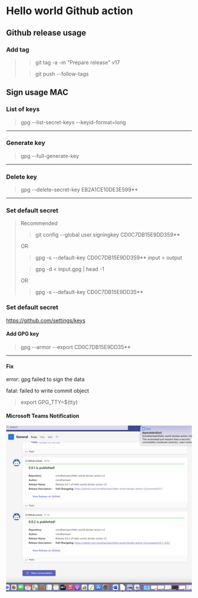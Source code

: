 # Hello world Github action

## Github release usage

### Add tag
> > git tag -a -m "Prepare release" v17
>
> > git push --follow-tags

## Sign usage MAC

### List of keys
> gpg --list-secret-keys --keyid-format=long
-------------------------
### Generate key

> gpg --full-generate-key
-------------------------
### Delete key
> gpg --delete-secret-key EB2A1CE10DE3E599**
-------------------------
### Set default secret

> Recommended
> > git config --global user.signingkey CD0C7DB15E9DD359**
> 
>OR
> > gpg -s --default-key CD0C7DB15E9DD359** input > output 
> 
> > gpg -d < input.gpg | head -1
>
> OR
> > gpg -s --default-key CD0C7DB15E9DD35**

### Set default secret
https://github.com/settings/keys
#### Add GPG key
> gpg --armor --export CD0C7DB15E9DD35**


-----------------------------
#### Fix 
error: gpg failed to sign the data

fatal: failed to write commit object

> export GPG_TTY=$(tty)

#### Microsoft Teams Notification

![Microsoft Teams Notification](https://raw.githubusercontent.com/romdhanisam/hello-world-docker-action-v2/main/assets/Screenshot%202022-02-21%20at%2001.21.25.png?raw=true)
